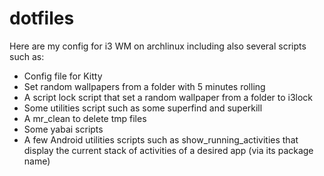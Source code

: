 # dotfiles

Here are my config for i3 WM on archlinux including also several scripts such as:
- Config file for Kitty
- Set random wallpapers from a folder with 5 minutes rolling
- A script lock script that set a random wallpaper from a folder to i3lock
- Some utilities script such as some superfind and superkill
- A mr_clean to delete tmp files
- Some yabai scripts
- A few Android utilities scripts such as show_running_activities that display the current stack of activities of a desired app (via its package name)
